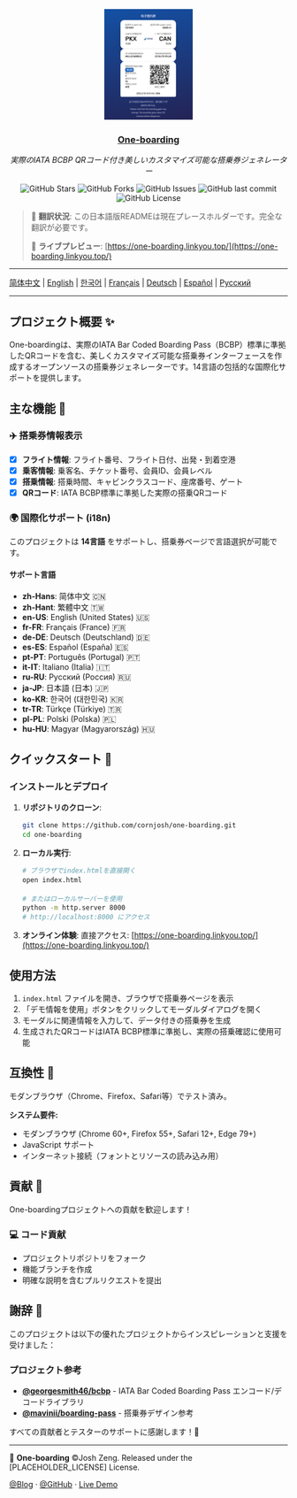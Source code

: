 <div align="center">
  <img src="readme/main.png" alt="One-boarding" height="200px">
  <h3><a href="https://github.com/cornjosh/one-boarding">One-boarding</a></h3>
  <em>実際のIATA BCBP QRコード付き美しいカスタマイズ可能な搭乗券ジェネレーター</em>
</div>

<p align="center">
<img src="https://img.shields.io/github/stars/cornjosh/one-boarding?style=flat-square" alt="GitHub Stars"/>
<img src="https://img.shields.io/github/forks/cornjosh/one-boarding?style=flat-square" alt="GitHub Forks"/>
<img src="https://img.shields.io/github/issues/cornjosh/one-boarding?style=flat-square" alt="GitHub Issues"/>
<img src="https://img.shields.io/github/last-commit/cornjosh/one-boarding?style=flat-square" alt="GitHub last commit"/>
<img src="https://img.shields.io/github/license/cornjosh/one-boarding?style=flat-square" alt="GitHub License"/>
</p>

> 📝 **翻訳状況**: この日本語版READMEは現在プレースホルダーです。完全な翻訳が必要です。
> 
> 🎯 **ライブプレビュー**: [https://one-boarding.linkyou.top/](https://one-boarding.linkyou.top/)

---

[简体中文](/README.md) | [English](/README_EN.md) | [한국어](/README_KO.md) | [Français](/README_FR.md) | [Deutsch](/README_DE.md) | [Español](/README_ES.md) | [Русский](/README_RU.md)

---

## プロジェクト概要 ✨

One-boardingは、実際のIATA Bar Coded Boarding Pass（BCBP）標準に準拠したQRコードを含む、美しくカスタマイズ可能な搭乗券インターフェースを作成するオープンソースの搭乗券ジェネレーターです。14言語の包括的な国際化サポートを提供します。

## 主な機能 🎯

### ✈️ 搭乗券情報表示
- [x] **フライト情報**: フライト番号、フライト日付、出発・到着空港
- [x] **乗客情報**: 乗客名、チケット番号、会員ID、会員レベル
- [x] **搭乗情報**: 搭乗時間、キャビンクラスコード、座席番号、ゲート
- [x] **QRコード**: IATA BCBP標準に準拠した実際の搭乗QRコード

### 🌍 国際化サポート (i18n)
このプロジェクトは **14言語** をサポートし、搭乗券ページで言語選択が可能です。

#### サポート言語
- **zh-Hans**: 简体中文 🇨🇳
- **zh-Hant**: 繁體中文 🇹🇼 
- **en-US**: English (United States) 🇺🇸
- **fr-FR**: Français (France) 🇫🇷
- **de-DE**: Deutsch (Deutschland) 🇩🇪
- **es-ES**: Español (España) 🇪🇸
- **pt-PT**: Português (Portugal) 🇵🇹
- **it-IT**: Italiano (Italia) 🇮🇹
- **ru-RU**: Русский (Россия) 🇷🇺
- **ja-JP**: 日本語 (日本) 🇯🇵
- **ko-KR**: 한국어 (대한민국) 🇰🇷
- **tr-TR**: Türkçe (Türkiye) 🇹🇷
- **pl-PL**: Polski (Polska) 🇵🇱
- **hu-HU**: Magyar (Magyarország) 🇭🇺

## クイックスタート 🚀

### インストールとデプロイ

1. **リポジトリのクローン**:
   ```bash
   git clone https://github.com/cornjosh/one-boarding.git
   cd one-boarding
   ```

2. **ローカル実行**:
   ```bash
   # ブラウザでindex.htmlを直接開く
   open index.html
   
   # またはローカルサーバーを使用
   python -m http.server 8000
   # http://localhost:8000 にアクセス
   ```

3. **オンライン体験**:
   直接アクセス: [https://one-boarding.linkyou.top/](https://one-boarding.linkyou.top/)

## 使用方法
1. `index.html` ファイルを開き、ブラウザで搭乗券ページを表示
2. 「デモ情報を使用」ボタンをクリックしてモーダルダイアログを開く
3. モーダルに関連情報を入力して、データ付きの搭乗券を生成
4. 生成されたQRコードはIATA BCBP標準に準拠し、実際の搭乗確認に使用可能

## 互換性 🔧

モダンブラウザ（Chrome、Firefox、Safari等）でテスト済み。

**システム要件:**
- モダンブラウザ (Chrome 60+, Firefox 55+, Safari 12+, Edge 79+)
- JavaScript サポート
- インターネット接続（フォントとリソースの読み込み用）

## 貢献 🤝

One-boardingプロジェクトへの貢献を歓迎します！

### 💻 コード貢献
- プロジェクトリポジトリをフォーク
- 機能ブランチを作成
- 明確な説明を含むプルリクエストを提出

## 謝辞 💐

このプロジェクトは以下の優れたプロジェクトからインスピレーションと支援を受けました：

### プロジェクト参考
- [**@georgesmith46/bcbp**](https://github.com/georgesmith46/bcbp) - IATA Bar Coded Boarding Pass エンコード/デコードライブラリ
- [**@mavinii/boarding-pass**](https://github.com/mavinii/boarding-pass) - 搭乗券デザイン参考

すべての貢献者とテスターのサポートに感謝します！🙏

---

🎫 **One-boarding** ©Josh Zeng. Released under the [PLACEHOLDER_LICENSE] License.

[@Blog](https://linkyou.top/) · [@GitHub](https://github.com/cornjosh) · [Live Demo](https://one-boarding.linkyou.top/)